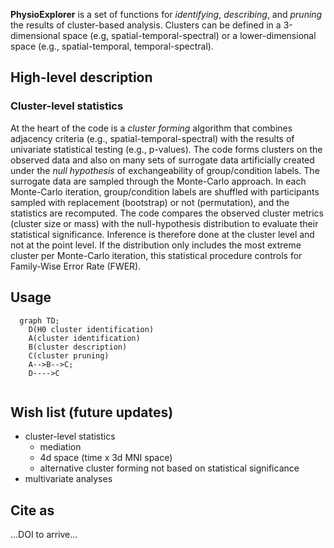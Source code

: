 
**PhysioExplorer** is a set of functions for _identifying_, _describing_, and _pruning_ the results of cluster-based analysis.
Clusters can be defined in a 3-dimensional space (e.g, spatial-temporal-spectral) or a lower-dimensional space (e.g., spatial-temporal, temporal-spectral).  

## High-level description
### Cluster-level statistics
At the heart of the code is a _cluster forming_ algorithm that combines adjacency criteria (e.g., spatial-temporal-spectral) with the results of univariate statistical testing (e.g., p-values). The code forms clusters on the observed data and also on many sets of surrogate data artificially created under the _null hypothesis_ of exchangeability of group/condition labels. The surrogate data are sampled through the Monte-Carlo approach. In each Monte-Carlo iteration, group/condition labels are shuffled with participants sampled with replacement (bootstrap) or not (permutation), and the statistics are recomputed. The code compares the observed cluster metrics (cluster size or mass) with the null-hypothesis distribution to evaluate their statistical significance. Inference is therefore done at the cluster level and not at the point level. If the distribution only includes the most extreme cluster per Monte-Carlo iteration, this statistical procedure controls for Family-Wise Error Rate (FWER).

## Usage
```mermaid
  graph TD;
    D(H0 cluster identification)
    A(cluster identification)
    B(cluster description)
    C(cluster pruning)
    A-->B-->C;
    D---->C
    
```

## Wish list (future updates)
- cluster-level statistics
  - mediation
  - 4d space (time x 3d MNI space)
  - alternative cluster forming not based on statistical significance
- multivariate analyses


## Cite as
...DOI to arrive...
